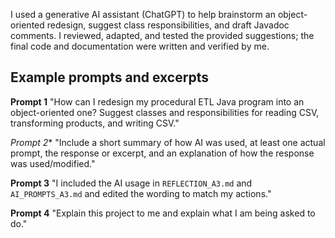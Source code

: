 I used a generative AI assistant (ChatGPT) to help brainstorm an object-oriented redesign, suggest class responsibilities, and draft Javadoc comments. I reviewed, adapted, and tested the provided suggestions; the final code and documentation were written and verified by me.

## Example prompts and excerpts

**Prompt 1**
"How can I redesign my procedural ETL Java program into an object-oriented one? Suggest classes and responsibilities for reading CSV, transforming products, and writing CSV."

*Prompt 2**
"Include a short summary of how AI was used, at least one actual prompt, the response or excerpt, and an explanation of how the response was used/modified."

**Prompt 3**
"I included the AI usage in `REFLECTION_A3.md` and `AI_PROMPTS_A3.md` and edited the wording to match my actions."

**Prompt 4**
"Explain this project to me and explain what I am being asked to do."